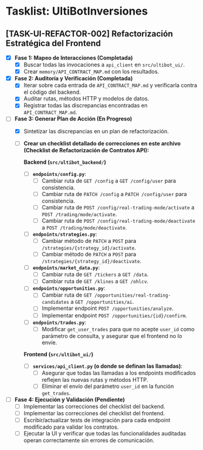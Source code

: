 # Tasklist: UltiBotInversiones

## [TASK-UI-REFACTOR-002] Refactorización Estratégica del Frontend

- [x] **Fase 1: Mapeo de Interacciones (Completada)**
  - [x] Buscar todas las invocaciones a `api_client` en `src/ultibot_ui/`.
  - [x] Crear `memory/API_CONTRACT_MAP.md` con los resultados.

- [x] **Fase 2: Auditoría y Verificación (Completada)**
  - [x] Iterar sobre cada entrada de `API_CONTRACT_MAP.md` y verificarla contra el código del backend.
  - [x] Auditar rutas, métodos HTTP y modelos de datos.
  - [x] Registrar todas las discrepancias encontradas en `API_CONTRACT_MAP.md`.

- [ ] **Fase 3: Generar Plan de Acción (En Progreso)**
  - [x] Sintetizar las discrepancias en un plan de refactorización.
  - [ ] **Crear un checklist detallado de correcciones en este archivo (Checklist de Refactorización de Contratos API):**

    **Backend (`src/ultibot_backend/`)**
    - [ ] **`endpoints/config.py`**:
      - [ ] Cambiar ruta de `GET /config` a `GET /config/user` para consistencia.
      - [ ] Cambiar ruta de `PATCH /config` a `PATCH /config/user` para consistencia.
      - [ ] Cambiar ruta de `POST /config/real-trading-mode/activate` a `POST /trading/mode/activate`.
      - [ ] Cambiar ruta de `POST /config/real-trading-mode/deactivate` a `POST /trading/mode/deactivate`.
    - [ ] **`endpoints/strategies.py`**:
      - [ ] Cambiar método de `PATCH` a `POST` para `/strategies/{strategy_id}/activate`.
      - [ ] Cambiar método de `PATCH` a `POST` para `/strategies/{strategy_id}/deactivate`.
    - [ ] **`endpoints/market_data.py`**:
      - [ ] Cambiar ruta de `GET /tickers` a `GET /data`.
      - [ ] Cambiar ruta de `GET /klines` a `GET /ohlcv`.
    - [ ] **`endpoints/opportunities.py`**:
      - [ ] Cambiar ruta de `GET /opportunities/real-trading-candidates` a `GET /opportunities/ai`.
      - [ ] Implementar endpoint `POST /opportunities/analyze`.
      - [ ] Implementar endpoint `POST /opportunities/{id}/confirm`.
    - [ ] **`endpoints/trades.py`**:
      - [ ] Modificar `get_user_trades` para que no acepte `user_id` como parámetro de consulta, y asegurar que el frontend no lo envíe.

    **Frontend (`src/ultibot_ui/`)**
    - [ ] **`services/api_client.py` (o donde se definan las llamadas)**:
      - [ ] Asegurar que todas las llamadas a los endpoints modificados reflejen las nuevas rutas y métodos HTTP.
      - [ ] Eliminar el envío del parámetro `user_id` en la función `get_trades`.

- [ ] **Fase 4: Ejecución y Validación (Pendiente)**
  - [ ] Implementar las correcciones del checklist del backend.
  - [ ] Implementar las correcciones del checklist del frontend.
  - [ ] Escribir/actualizar tests de integración para cada endpoint modificado para validar los contratos.
  - [ ] Ejecutar la UI y verificar que todas las funcionalidades auditadas operan correctamente sin errores de comunicación.
